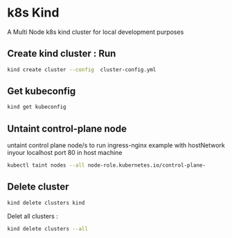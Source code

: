 # k8s Kind

A Multi Node k8s kind cluster for local development purposes

## Create kind cluster : Run

```sh
kind create cluster --config  cluster-config.yml
```

## Get kubeconfig

```sh
kind get kubeconfig
```

## Untaint control-plane node

untaint control plane node/s to run ingress-nginx example with hostNetwork inyour localhost port 80 in host machine

```sh
kubectl taint nodes --all node-role.kubernetes.io/control-plane-
```

## Delete cluster

```sh
kind delete clusters kind
```

Delet all clusters :

```sh
kind delete clusters --all
```

